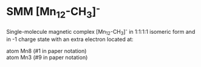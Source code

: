 # SMM [Mn<sub>12</sub>-CH<sub>3</sub>]<sup>-</sup>

Single-molecule magnetic complex [Mn<sub>12</sub>-CH<sub>3</sub>]<sup>-</sup> in 1:1:1:1 isomeric form and in -1 charge state with an extra electron located at:

   atom Mn8  (#1 in paper notation)    
   atom Mn3  (#9 in paper notation)
   
   

